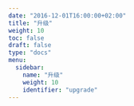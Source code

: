 ```yaml
---
date: "2016-12-01T16:00:00+02:00"
title: "升级"
weight: 10
toc: false
draft: false
type: "docs"
menu:
  sidebar:
    name: "升级"
    weight: 10
    identifier: "upgrade"
---
```

